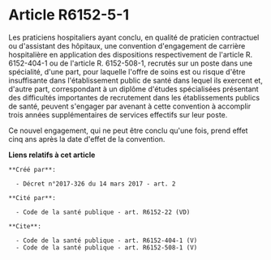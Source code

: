 # Article R6152-5-1

Les praticiens hospitaliers ayant conclu, en qualité de praticien contractuel ou d'assistant des hôpitaux, une convention
d'engagement de carrière hospitalière en application des dispositions respectivement de l'article R. 6152-404-1 ou de
l'article R. 6152-508-1, recrutés sur un poste dans une spécialité, d'une part, pour laquelle l'offre de soins est ou risque
d'être insuffisante dans l'établissement public de santé dans lequel ils exercent et, d'autre part, correspondant à un
diplôme d'études spécialisées présentant des difficultés importantes de recrutement dans les établissements publics de santé,
peuvent s'engager par avenant à cette convention à accomplir trois années supplémentaires de services effectifs sur leur
poste. 

Ce nouvel engagement, qui ne peut être conclu qu'une fois, prend effet cinq ans après la date d'effet de la convention.

**Liens relatifs à cet article**

	**Créé par**:

	  - Décret n°2017-326 du 14 mars 2017 - art. 2

	**Cité par**:

	  - Code de la santé publique - art. R6152-22 (VD)

	**Cite**:

	  - Code de la santé publique - art. R6152-404-1 (V)
	  - Code de la santé publique - art. R6152-508-1 (V)
